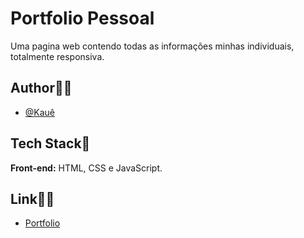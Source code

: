 # Portfolio Pessoal


Uma pagina web contendo todas as informações minhas individuais, totalmente responsiva.


## Author🙋‍♂️
- [@Kauê](https://github.com/KaueLoviz)

 
## Tech Stack📝
**Front-end:** HTML, CSS e JavaScript.


## Link🙅‍♂️
- [Portfolio]( https://kaueloviz.github.io/Portfolio-Pessoal/) 
